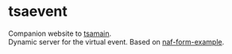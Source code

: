 # tsaevent
Companion website to [tsamain](https://github.com/superTyDev/tsamain).  
Dynamic server for the virtual event.
Based on [naf-form-example](https://glitch.com/edit/#!/naf-form-example).  

